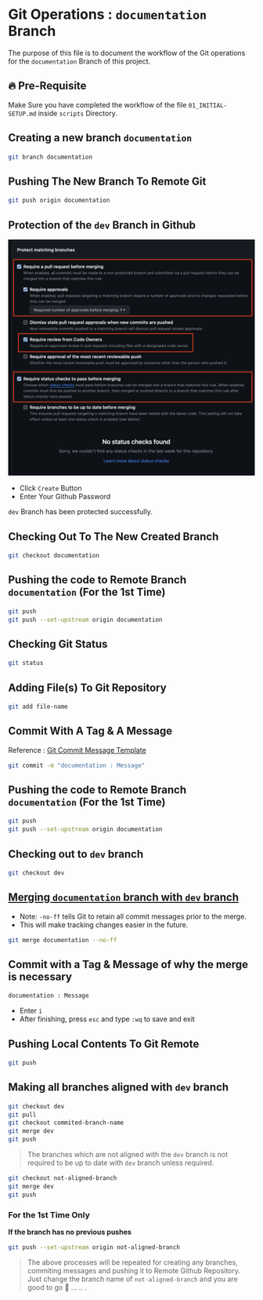 # Git Operations : `documentation` Branch

The purpose of this file is to document the workflow of the Git operations for the `documentation` Branch of this project.

## 🔥 Pre-Requisite

Make Sure you have completed the workflow of the file `01_INITIAL-SETUP.md` inside `scripts` Directory.

## Creating a new branch `documentation`

```sh
git branch documentation
```

## Pushing The New Branch To Remote Git

```sh
git push origin documentation
```

## Protection of the `dev` Branch in Github

![Protection of the `dev` Branch in Github](/scripts/images/Protecting-Branch-In-Git.png)

- Click `Create` Button
- Enter Your Github Password

`dev` Branch has been protected successfully.

## Checking Out To The New Created Branch

```sh
git checkout documentation
```

## Pushing the code to Remote Branch `documentation` (For the 1st Time)

```sh
git push
git push --set-upstream origin documentation
```

## Checking Git Status

```sh
git status
```

## Adding File(s) To Git Repository

```sh
git add file-name
```

## Commit With A Tag & A Message

Reference : [Git Commit Message Template](../../GIT-COMMIT-TEMPLATE.md)

```sh
git commit -m "documentation : Message"
```

## Pushing the code to Remote Branch `documentation` (For the 1st Time)

```sh
git push
git push --set-upstream origin documentation
```

## Checking out to `dev` branch

```sh
git checkout dev
```

## <ins>Merging `documentation` branch with `dev` branch</ins>

- Note: `-no-ff` tells Git to retain all commit messages prior to the merge.
- This will make tracking changes easier in the future.

```sh
git merge documentation --no-ff
```

## Commit with a Tag & Message of why the merge is necessary

```sh
documentation : Message
```

- Enter `i`
- After finishing, press `esc` and type `:wq` to save and exit

## Pushing Local Contents To Git Remote

```sh
git push
```

## Making all branches aligned with `dev` branch

```sh
git checkout dev
git pull
git checkout commited-branch-name
git merge dev
git push
```

> The branches which are not aligned with the `dev` branch is not required to be up to date with `dev` branch unless required.

```sh
git checkout not-aligned-branch
git merge dev
git push
```

### For the 1st Time Only
<b>If the branch has no previous pushes</b>

```sh
git push --set-upstream origin not-aligned-branch
```

> The above processes will be repeated for creating any branches, commiting messages and pushing it to Remote Github Repository. Just change the branch name of `not-aligned-branch` and you are good to go 🚀 ... .. .